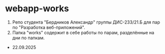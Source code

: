 # webapp-works

1. Репо студента "Бердников Александр" группы ДИС-233/21.Б для пар по "Разработка веб-приложений".
1. Папка "works" содержит в себе работы по парам, разделённые на дни по папкам.
- 22.09.2025
